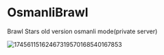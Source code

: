 
# OsmanliBrawl
Brawl Stars old version osmanli mode(private server)

![17456115162467319570168540167853](https://github.com/user-attachments/assets/d2ac3b70-ded3-48ba-93ec-30ea004d43b7)


